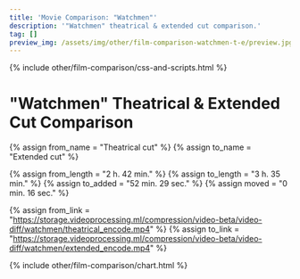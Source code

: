 ```yaml
---
title: 'Movie Comparison: "Watchmen"'
description: '"Watchmen" theatrical & extended cut comparison.'
tag: []
preview_img: /assets/img/other/film-comparison-watchmen-t-e/preview.jpg
---
```


{% include other/film-comparison/css-and-scripts.html %}

# "Watchmen" Theatrical & Extended Cut Comparison

{% assign from_name = "Theatrical cut" %}
{% assign to_name = "Extended cut" %}

{% assign from_length = "2 h. 42 min." %}
{% assign to_length = "3 h. 35 min." %}
{% assign to_added = "52 min. 29 sec." %}
{% assign moved = "0 min. 16 sec." %}

{% assign from_link = "https://storage.videoprocessing.ml/compression/video-beta/video-diff/watchmen/theatrical_encode.mp4" %}
{% assign to_link = "https://storage.videoprocessing.ml/compression/video-beta/video-diff/watchmen/extended_encode.mp4" %}

{% include other/film-comparison/chart.html %}

<script>create_charts([20,21739,1488,173,2428,524,942,307,1793,269,102,69,133,168,208,194,3604,4966,9175,45,45,5995,320,77,1411,1,88,391,69,89,68,104,5637,72,2697,704,3843,1019,187,60,1,1190,453,76,720,18,123,51,223,39,1004,453,1141,14,1409,60,114,2,269,417,149,146,219,2,218,16,157,355,9076,3158,8458,540,70,79,172,95,54,280,15,4215,6,36,41,136,33,36,38,240,1739,127,127,215,377,240,8763,59,1741,13,561,27,110,1,225,11,317,16,1677,27,48,6,19,84,673,28,730,19,279,5,947,25,162,12,508,500,310,68,585,38,98,4,140,183,161,437,39,5,1376,137,8,275,77,2457,3306,287,80,69,156,23,132,1524,2,50,116,119,40,142,47,7,50,69,110,8,370,8,45,71,78,793,931,331,3,3855,2,383,59,4,2892,1909,5280,4215,3647,506,152,620,2162,488,3185,80,1,902,526,47,285,1,700,417,14,2868,1,125,42,156,531,2202,64,122,2725,778,31,1559,40,138,29,73,92,235,11,1216,6649,5192,481,447,23,62,11,1101,13,136,85,102,1592,1272,149,215,189,2251,21,2913,271,4092,1187,429,7,2060,846,122,4585,2751,46,3,1151,4099,410,1514,709,361,223,1,4780,15,15,75,1,780,6997,52,3809,6,183,17274,3667,1,25782,], [3,0,4,3,0,4,0,4,0,4,3,0,4,3,0,4,0,4,0,4,3,0,4,3,0,3,0,4,3,0,4,3,0,4,0,4,0,4,3,0,3,0,4,3,0,4,0,4,0,4,0,4,0,4,0,4,0,4,0,4,0,4,0,4,0,4,0,4,0,4,0,4,3,0,4,3,0,4,3,0,4,2,4,0,4,1,3,1,0,4,3,0,4,2,4,3,0,4,0,4,0,4,0,4,0,4,0,4,0,4,0,4,0,4,0,4,0,4,0,4,0,4,0,4,0,4,0,4,0,4,0,4,3,0,4,3,0,4,3,0,4,0,4,0,4,3,0,4,0,4,3,0,4,3,0,4,3,0,4,3,0,3,0,3,0,4,3,0,4,0,4,0,4,0,4,3,0,4,0,4,0,4,0,4,0,4,0,4,3,0,4,3,0,4,0,4,3,0,4,0,4,0,4,0,4,1,0,4,3,0,4,0,4,0,4,0,4,0,4,0,4,0,3,0,4,0,4,0,4,0,4,3,0,4,3,0,4,0,4,0,4,0,4,0,4,2,4,0,4,3,0,4,3,0,4,3,0,4,0,4,3,0,3,0,4,3,0,4,3,0,4,3,0,], [85,81,93,87,245,205,], 23.976, "Theatrical cut", "Extended cut", "frame(-s)");</script>
